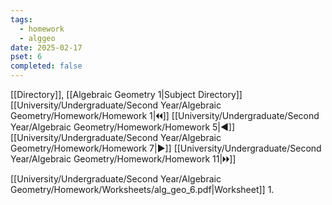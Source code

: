 ```yaml
---
tags:
  - homework
  - alggeo
date: 2025-02-17
pset: 6
completed: false
---
```

[[Directory]], [[Algebraic Geometry 1|Subject Directory]]
[[University/Undergraduate/Second Year/Algebraic Geometry/Homework/Homework 1|🞀🞀]] [[University/Undergraduate/Second Year/Algebraic Geometry/Homework/Homework 5|◀]] [[University/Undergraduate/Second Year/Algebraic Geometry/Homework/Homework 7|▶]] [[University/Undergraduate/Second Year/Algebraic Geometry/Homework/Homework 11|🞂🞂]]

[[University/Undergraduate/Second Year/Algebraic Geometry/Homework/Worksheets/alg_geo_6.pdf|Worksheet]]
1. 
